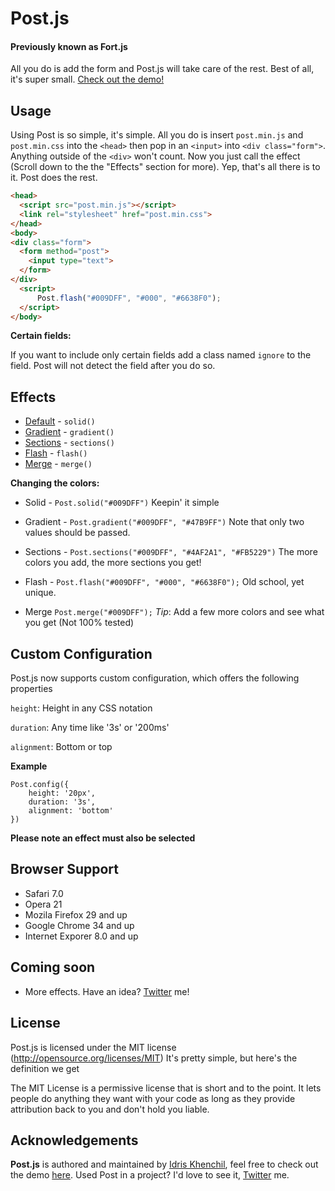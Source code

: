 <h1>Post.js</h1>

<h4> Previously known as Fort.js </h4>

All you do is add the form and Post.js will take care of the rest. Best of all, it's super small. [Check out the demo!](https://idriskhenchil.github.io/)

## Usage
Using Post is so simple, it's simple. All you do is insert `post.min.js` and `post.min.css` into the `<head>` then pop in an `<input>` into `<div class="form">`. Anything outside of the `<div>` won't count. Now you just call the effect (Scroll down to the the "Effects" section for more). Yep, that's all there is to it. Post does the rest.
```html
<head>
  <script src="post.min.js"></script>
  <link rel="stylesheet" href="post.min.css">
</head>
<body>
<div class="form">
  <form method="post">
    <input type="text">
  </form>
</div>
  <script>
      Post.flash("#009DFF", "#000", "#6638F0");
  </script>
</body>
```

**Certain fields:**

If you want to include only certain fields add a class named `ignore` to the field. Post will not detect the field after you do so.
## Effects
 * [Default](http://idriskhenchil.github.io/index.html) - `solid()`
 * [Gradient](http://idriskhenchil.github.io/gradient/index.html) - `gradient()`
 * [Sections](http://idriskhenchil.github.io/sections/index.html) - `sections()`
 * [Flash](http://idriskhenchil.github.io/flash/index.html) - `flash()`
 * [Merge](http://idriskhenchil.github.io/merge/index.html) - `merge()`

**Changing the colors:**
* Solid - `Post.solid("#009DFF")` Keepin' it simple

* Gradient - `Post.gradient("#009DFF", "#47B9FF")` Note that only two values should be passed.

* Sections - `Post.sections("#009DFF", "#4AF2A1", "#FB5229")` The more colors you add, the more sections you get!

* Flash - `Post.flash("#009DFF", "#000", "#6638F0");` Old school, yet unique.

* Merge `Post.merge("#009DFF");` *Tip*: Add a few more colors and see what you get (Not 100% tested)

## Custom Configuration
Post.js now supports custom configuration, which offers the following properties

`height`: Height in any CSS notation

`duration`: Any time like '3s' or '200ms'

`alignment`: Bottom or top

**Example**

    Post.config({
    	height: '20px',
    	duration: '3s',
    	alignment: 'bottom'
    })
    
**Please note an effect must also be selected**

## Browser Support
 * Safari 7.0 
 * Opera 21 
 * Mozila Firefox 29 and up
 * Google Chrome 34 and up
 * Internet Exporer 8.0 and up 
 
## Coming soon
 * More effects. Have an idea? [Twitter](https://www.twitter.com/idriskhenchil) me!

## License
Post.js is licensed under the MIT license (http://opensource.org/licenses/MIT)
It's pretty simple, but here's the definition we get

The MIT License is a permissive license that is short and to the point. It lets people do anything they want with your code as long as they provide attribution back to you and don't hold you liable.
## Acknowledgements

**Post.js** is authored and maintained by [Idris Khenchil](https://www.twitter.com/idriskhenchil),
feel free to check out the demo [here](http://idriskhenchil.github.io/index.html). Used Post in a project? I'd love to see it, [Twitter](https://www.twitter.com/idriskhenchil) me.

